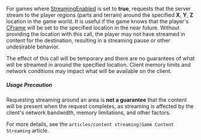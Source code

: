 For games where [StreamingEnabled](https://developer.roblox.com/en-us/api-reference/property/Workspace/StreamingEnabled) is set to **true**, requests that the server stream to the player regions (parts and terrain) around the specified **X**, **Y**, **Z** location in the game world. It is useful if the game knows that the player's [CFrame](https://developer.roblox.com/en-us/api-reference/datatype/CFrame) will be set to the specified location in the near future. Without providing the location with this call, the player may not have streamed in content for the destination, resulting in a streaming pause or other undesirable behavior.

The effect of this call will be temporary and there are no guarantees of what will be streamed in around the specified location. Client memory limits and network conditions may impact what will be available on the client.

##### Usage Precaution

Requesting streaming around an area is **not a guarantee** that the content will be present when the request completes, as streaming is affected by the client's network bandwidth, memory limitations, and other factors.

For more details, see the `articles/content streaming|Game Content Streaming` article.